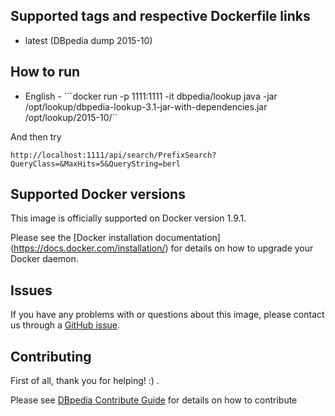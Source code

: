 ## Supported tags and respective Dockerfile links
* latest (DBpedia dump 2015-10)

## How to run

* English    - ```docker run -p 1111:1111 -it dbpedia/lookup java -jar /opt/lookup/dbpedia-lookup-3.1-jar-with-dependencies.jar /opt/lookup/2015-10/``


And then try 

```
http://localhost:1111/api/search/PrefixSearch?QueryClass=&MaxHits=5&QueryString=berl
```

## Supported Docker versions
This image is officially supported on Docker version 1.9.1.

Please see the [Docker installation documentation] (https://docs.docker.com/installation/) for details on how to upgrade your Docker daemon.


## Issues
If you have any problems with or questions about this image, please contact us through a [GitHub issue](http://github.com/dbpedia/lookup/issues).


## Contributing

First of all, thank you for helping! :) .

Please see [DBpedia Contribute Guide](https://github.com/dbpedia/lookup/wiki/Contributing) for details on how to contribute
